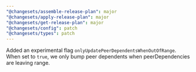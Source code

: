 ```yaml
---
"@changesets/assemble-release-plan": major
"@changesets/apply-release-plan": major
"@changesets/get-release-plan": major
"@changesets/config": patch
"@changesets/types": patch
---
```


Added an experimental flag `onlyUpdatePeerDependentsWhenOutOfRange`. When set to `true`, we only bump peer dependents when peerDependencies are leaving range.
